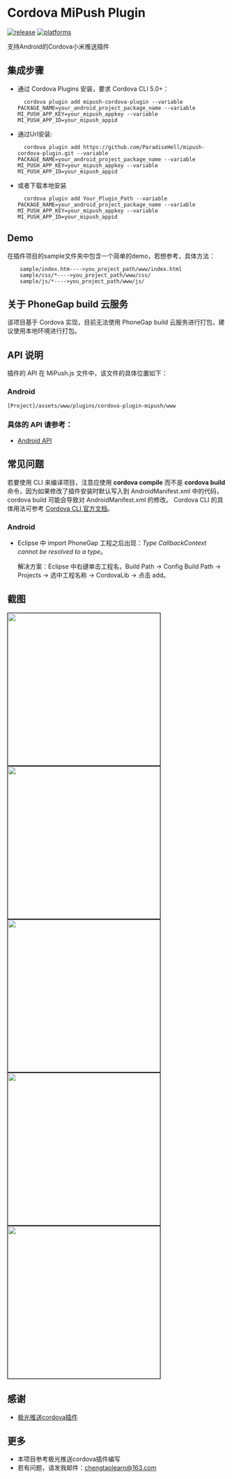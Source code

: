 # Cordova MiPush Plugin

[![release](https://img.shields.io/badge/release-0.0.3-blue.svg)](https://github.com/ParadiseHell/mipush-cordova-plugin)
[![platforms](https://img.shields.io/badge/platforms-Android-lightgrey.svg)](https://github.com/ParadiseHell/mipush-cordova-plugin)

支持Android的Cordova小米推送插件

## 集成步骤

- 通过 Cordova Plugins 安装，要求 Cordova CLI 5.0+：
		
		cordova plugin add mipush-cordova-plugin --variable PACKAGE_NAME=your_android_project_package_name --variable MI_PUSH_APP_KEY=your_mipush_appkey --variable MI_PUSH_APP_ID=your_mipush_appid

- 通过Url安装:
	
		cordova plugin add https://github.com/ParadiseHell/mipush-cordova-plugin.git --variable PACKAGE_NAME=your_android_project_package_name --variable MI_PUSH_APP_KEY=your_mipush_appkey --variable MI_PUSH_APP_ID=your_mipush_appid

- 或者下载本地安装

		cordova plugin add Your_Plugin_Path --variable PACKAGE_NAME=your_android_project_package_name --variable MI_PUSH_APP_KEY=your_mipush_appkey --variable MI_PUSH_APP_ID=your_mipush_appid

## Demo

在插件项目的sample文件夹中包含一个简单的demo，若想参考，具体方法：
		
		sample/index.htm---->you_project_path/www/index.html
		sample/css/*---->you_project_path/www/css/
		sample/js/*---->you_project_path/www/js/

## 关于 PhoneGap build 云服务

该项目基于 Cordova 实现，目前无法使用 PhoneGap build 云服务进行打包，建议使用本地环境进行打包。

## API 说明

插件的 API 在 MiPush.js 文件中，该文件的具体位置如下：

### Android
	[Project]/assets/www/plugins/cordova-plugin-mipush/www

### 具体的 API 请参考：

- [Android API](/doc/android_api.md)

## 常见问题

若要使用 CLI 来编译项目，注意应使用 **cordova compile** 而不是 **cordova build** 命令，因为如果修改了插件安装时默认写入到 AndroidManifest.xml
中的代码，cordova build 可能会导致对 AndroidManifest.xml 的修改。
Cordova CLI 的具体用法可参考 [Cordova CLI 官方文档](https://cordova.apache.org/docs/en/latest/reference/cordova-cli/index.html)。

### Android

- Eclipse 中 import PhoneGap 工程之后出现：*Type CallbackContext cannot be resolved to a type*。

  解决方案：Eclipse 中右键单击工程名，Build Path -> Config Build Path -> Projects -> 选中工程名称 -> CordovaLib -> 点击 add。

## 截图

<img src="images/1.jpg" width="350" style="margin-right: 10px;border: 1px solid #000000" />
<img src="images/2.jpg" width="350" style="margin-right: 10px;border: 1px solid #000000" />
<img src="images/3.jpg" width="350" style="margin-right: 10px;border: 1px solid #000000" />
<img src="images/4.jpg" width="350" style="margin-right: 10px;border: 1px solid #000000" />
<img src="images/5.jpg" width="350" style="margin-right: 10px;border: 1px solid #000000" />

## 感谢

- [极光推送cordova插件](https://github.com/jpush/jpush-phonegap-plugin)


## 更多

- 本项目参考极光推送cordova插件编写
- 若有问题，请发我邮件：chengtaolearn@163.com
